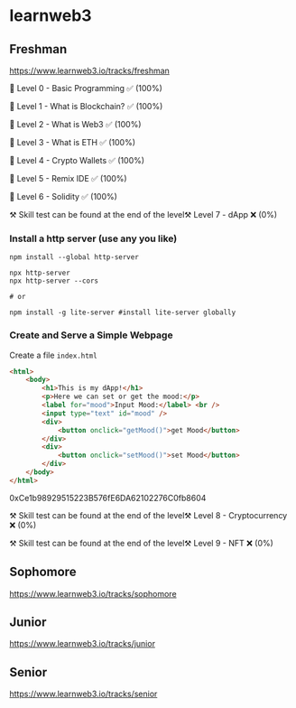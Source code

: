 # learnweb3

## Freshman
https://www.learnweb3.io/tracks/freshman

🔗 Level 0 - Basic Programming ✅ (100%)

🔗 Level 1 - What is Blockchain? ✅ (100%)

🔗 Level 2 - What is Web3 ✅ (100%)

🔗 Level 3 - What is ETH ✅ (100%)

🔗 Level 4 - Crypto Wallets ✅ (100%)

🔗 Level 5 - Remix IDE ✅ (100%)

🔗 Level 6 - Solidity ✅ (100%)

⚒️ Skill test can be found at the end of the level⚒️ Level 7 - dApp ❌ (0%)

### Install a http server (use any you like)
```shell
npm install --global http-server

npx http-server
npx http-server --cors

# or

npm install -g lite-server #install lite-server globally
```

### Create and Serve a Simple Webpage

Create a file `index.html`

```html
<html>
    <body>
        <h1>This is my dApp!</h1>
        <p>Here we can set or get the mood:</p>
        <label for="mood">Input Mood:</label> <br />
        <input type="text" id="mood" />
        <div>
            <button onclick="getMood()">get Mood</button>
        </div>
        <div>
            <button onclick="setMood()">set Mood</button>
        </div>
    </body>
</html>
```
0xCe1b98929515223B576fE6DA62102276C0fb8604


⚒️ Skill test can be found at the end of the level⚒️ Level 8 - Cryptocurrency ❌ (0%)

⚒️ Skill test can be found at the end of the level⚒️ Level 9 - NFT ❌ (0%)

## Sophomore
https://www.learnweb3.io/tracks/sophomore

## Junior
https://www.learnweb3.io/tracks/junior

## Senior
https://www.learnweb3.io/tracks/senior